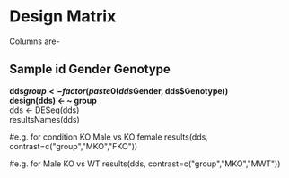 # Design Matrix

Columns are- 

## Sample id Gender Genotype  

**dds$group <- factor(paste0(dds$Gender, dds$Genotype))  
design(dds) <- ~ group**   
dds <- DESeq(dds)   
resultsNames(dds)   

#e.g. for condition KO Male vs KO female
results(dds, contrast=c("group","MKO","FKO"))   

#e.g. for Male KO vs WT
results(dds, contrast=c("group","MKO","MWT")) 
